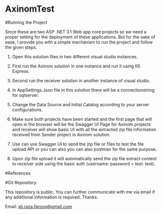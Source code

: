 # AxinomTest
#Running the Project 

Since these are two ASP .NET 3.1 Web app core projects so we need a proper setting for the deployment of these applications. But for the sake of ease, I provide you with a simple mechanism to run the project and follow the given steps. 

 

1. Open this solution files in two different visual studio instances. 

1. First run the Axinom solution in one instance and run it using IIS Express. 

2. Second run the receiver solution in another instance of visual studio. 

3. In AppSettings.Json file in this solution there will be a connectionstring for sqlserver. 

3. Change the Data Source and Initial Catalog according to your server configurations. 

4. Make sure both projects have been started and the first page that will open in the browser will be the Swagger UI Page for Axinom projects and receiver will show basic UI with all the extracted zip file information received from Sender project in Axinom solution. 

5. Use can use Swagger UI to send the zip file or files to test the file upload API or you can also you can also postman for the same purpose. 

6. Upon zip file upload it will automatically send the zip file extract content to receiver side using the basic auth (username: password = test: test). 

#References 

#Git Repository: 

This repository is public. You can further communicate with me via email if any additional information is required. Thanks. 

Email: ali.raza.farooq@gmail.com 
